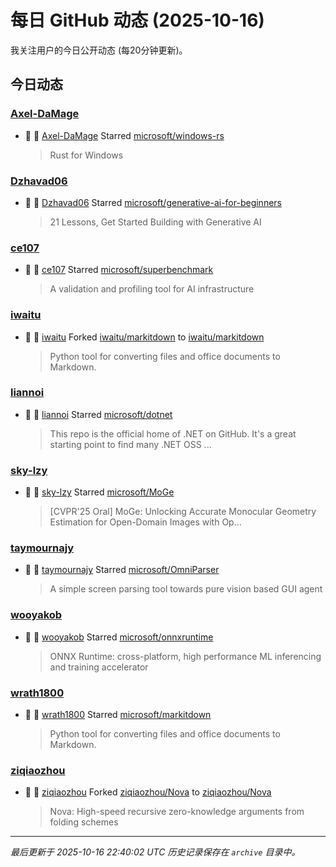 # 每日 GitHub 动态 (2025-10-16)

我关注用户的今日公开动态 (每20分钟更新)。

## 今日动态

### [Axel-DaMage](https://github.com/Axel-DaMage)
- 🌟 👤 [Axel-DaMage](https://github.com/Axel-DaMage) Starred [microsoft/windows-rs](https://github.com/microsoft/windows-rs)
  > Rust for Windows

### [Dzhavad06](https://github.com/Dzhavad06)
- 🌟 👤 [Dzhavad06](https://github.com/Dzhavad06) Starred [microsoft/generative-ai-for-beginners](https://github.com/microsoft/generative-ai-for-beginners)
  > 21 Lessons, Get Started Building with Generative AI 

### [ce107](https://github.com/ce107)
- 🌟 👤 [ce107](https://github.com/ce107) Starred [microsoft/superbenchmark](https://github.com/microsoft/superbenchmark)
  > A validation and profiling tool for AI infrastructure

### [iwaitu](https://github.com/iwaitu)
- 🍴 👤 [iwaitu](https://github.com/iwaitu) Forked [iwaitu/markitdown](https://github.com/iwaitu/markitdown) to [iwaitu/markitdown](https://github.com/iwaitu/markitdown)
  > Python tool for converting files and office documents to Markdown.

### [liannoi](https://github.com/liannoi)
- 🌟 👤 [liannoi](https://github.com/liannoi) Starred [microsoft/dotnet](https://github.com/microsoft/dotnet)
  > This repo is the official home of .NET on GitHub. It's a great starting point to find many .NET OSS ...

### [sky-lzy](https://github.com/sky-lzy)
- 🌟 👤 [sky-lzy](https://github.com/sky-lzy) Starred [microsoft/MoGe](https://github.com/microsoft/MoGe)
  > [CVPR'25 Oral] MoGe: Unlocking Accurate Monocular Geometry Estimation for Open-Domain Images with Op...

### [taymournajy](https://github.com/taymournajy)
- 🌟 👤 [taymournajy](https://github.com/taymournajy) Starred [microsoft/OmniParser](https://github.com/microsoft/OmniParser)
  > A simple screen parsing tool towards pure vision based GUI agent

### [wooyakob](https://github.com/wooyakob)
- 🌟 👤 [wooyakob](https://github.com/wooyakob) Starred [microsoft/onnxruntime](https://github.com/microsoft/onnxruntime)
  > ONNX Runtime: cross-platform, high performance ML inferencing and training accelerator

### [wrath1800](https://github.com/wrath1800)
- 🌟 👤 [wrath1800](https://github.com/wrath1800) Starred [microsoft/markitdown](https://github.com/microsoft/markitdown)
  > Python tool for converting files and office documents to Markdown.

### [ziqiaozhou](https://github.com/ziqiaozhou)
- 🍴 👤 [ziqiaozhou](https://github.com/ziqiaozhou) Forked [ziqiaozhou/Nova](https://github.com/ziqiaozhou/Nova) to [ziqiaozhou/Nova](https://github.com/ziqiaozhou/Nova)
  > Nova: High-speed recursive zero-knowledge arguments from folding schemes


---
*最后更新于 2025-10-16 22:40:02 UTC*
*历史记录保存在 `archive` 目录中。*
